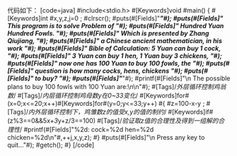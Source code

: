 代码如下：
[code=java]
#include<stdio.h>
#[Keywords]void #main()
{
    #[Keywords]int #x,y,z,j=0 ;
    #clrscr();
    #puts(#[Fields]"************************************************"#);
    #puts(#[Fields]"*      This program is to solve Problem of     *"#);
    #puts(#[Fields]"*           Hundred Yuan Hundred Fowls.        *"#);
    #puts(#[Fields]"*  Which is presented by Zhang Qiujiang,       *"#);
    #puts(#[Fields]"* a Chinese ancient mathematician, in his work *"#);
    #puts(#[Fields]"* Bible of Calculation: 5 Yuan can buy 1 cock, *"#);
    #puts(#[Fields]"* 3 Yuan can buy 1 hen, 1 Yuan buy 3 chickens, *"#);
    #puts(#[Fields]"* now one has 100 Yuan to buy 100 fowls, the   *"#);
    #puts(#[Fields]"* question is how many cocks, hens, chickens   *"#);
    #puts(#[Fields]"* to buy?                                      *"#);
    #puts(#[Fields]"************************************************"#);
    #printf(#[Fields]"\n The possible plans to buy 100 fowls with 100 Yuan are:\n\n"#);
    #[Tags]/*外层循环控制鸡翁数*/
    #[Tags]/*内层循环控制鸡母数y在0~33变化*/
    #[Keywords]for#(x=0;x<=20;x++)#[Keywords]for#(y=0;y<=33;y++)
    #{
        #z=100-x-y ;
        #[Tags]/*内外层循环控制下，鸡雏数z的值受x,y的值的制约*/
        #[Keywords]if#(z%3==0&&5*x+3*y+z/3==100)
        #[Tags]/*验证取z值的合理性及得到一组解的合理性*/
        #printf(#[Fields]"%2d: cock=%2d hen=%2d chicken=%2d\n"#,++j,x,y,z);
    #}
    #puts(#[Fields]"\n Press any key to quit..."#);
    #getch();
#}
[/code]